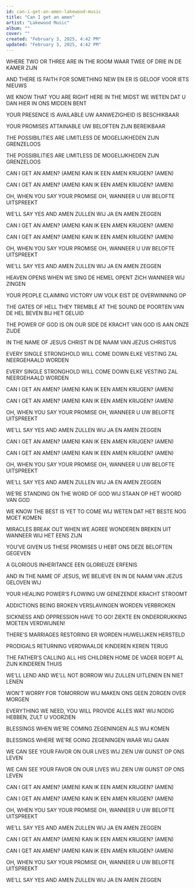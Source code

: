 ```yaml
---
id: can-i-get-an-amen-lakewood-music
title: "Can I get an amen"
artist: "Lakewood Music"
album: ""
cover: ""
created: "February 3, 2025, 4:42 PM"
updated: "February 3, 2025, 4:42 PM"
---
```


WHERE TWO OR THREE ARE IN THE ROOM
WAAR TWEE OF DRIE IN DE KAMER ZIJN

AND THERE IS FAITH FOR SOMETHING NEW
EN ER IS GELOOF VOOR IETS NIEUWS

WE KNOW THAT YOU ARE RIGHT HERE IN THE MIDST
WE WETEN DAT U DAN HIER IN ONS MIDDEN BENT

YOUR PRESENCE IS AVAILABLE
UW AANWEZIGHEID IS BESCHIKBAAR

YOUR PROMISES ATTAINABLE
UW BELOFTEN ZIJN BEREIKBAAR

THE POSSIBILITIES ARE LIMITLESS
DE MOGELIJKHEDEN ZIJN GRENZELOOS

THE POSSIBILITIES ARE LIMITLESS
DE MOGELIJKHEDEN ZIJN GRENZELOOS

CAN I GET AN AMEN? (AMEN)
KAN IK EEN AMEN KRIJGEN? (AMEN)

CAN I GET AN AMEN? (AMEN)
KAN IK EEN AMEN KRIJGEN? (AMEN)

OH, WHEN YOU SAY YOUR PROMISE
OH, WANNEER U UW BELOFTE UITSPREEKT

WE’LL SAY YES AND AMEN
ZULLEN WIJ JA EN AMEN ZEGGEN

CAN I GET AN AMEN? (AMEN)
KAN IK EEN AMEN KRIJGEN? (AMEN)

CAN I GET AN AMEN? (AMEN)
KAN IK EEN AMEN KRIJGEN? (AMEN)

OH, WHEN YOU SAY YOUR PROMISE
OH, WANNEER U UW BELOFTE UITSPREEKT

WE’LL SAY YES AND AMEN
ZULLEN WIJ JA EN AMEN ZEGGEN

HEAVEN OPENS WHEN WE SING
DE HEMEL OPENT ZICH WANNEER WIJ ZINGEN

YOUR PEOPLE CLAIMING VICTORY
UW VOLK EIST DE OVERWINNING OP

THE GATES OF HELL THEY TREMBLE AT THE SOUND
DE POORTEN VAN DE HEL BEVEN BIJ HET GELUID

THE POWER OF GOD IS ON OUR SIDE
DE KRACHT VAN GOD IS AAN ONZE ZIJDE

IN THE NAME OF JESUS CHRIST
IN DE NAAM VAN JEZUS CHRISTUS

EVERY SINGLE STRONGHOLD WILL COME DOWN
ELKE VESTING ZAL NEERGEHAALD WORDEN

EVERY SINGLE STRONGHOLD WILL COME DOWN
ELKE VESTING ZAL NEERGEHAALD WORDEN

CAN I GET AN AMEN? (AMEN)
KAN IK EEN AMEN KRIJGEN? (AMEN)

CAN I GET AN AMEN? (AMEN)
KAN IK EEN AMEN KRIJGEN? (AMEN)

OH, WHEN YOU SAY YOUR PROMISE
OH, WANNEER U UW BELOFTE UITSPREEKT

WE’LL SAY YES AND AMEN
ZULLEN WIJ JA EN AMEN ZEGGEN

CAN I GET AN AMEN? (AMEN)
KAN IK EEN AMEN KRIJGEN? (AMEN)

CAN I GET AN AMEN? (AMEN)
KAN IK EEN AMEN KRIJGEN? (AMEN)

OH, WHEN YOU SAY YOUR PROMISE
OH, WANNEER U UW BELOFTE UITSPREEKT

WE’LL SAY YES AND AMEN
ZULLEN WIJ JA EN AMEN ZEGGEN

WE’RE STANDING ON THE WORD OF GOD
WIJ STAAN OP HET WOORD VAN GOD

WE KNOW THE BEST IS YET TO COME
WIJ WETEN DAT HET BESTE NOG MOET KOMEN

MIRACLES BREAK OUT WHEN WE AGREE
WONDEREN BREKEN UIT WANNEER WIJ HET EENS ZIJN

YOU’VE GIVEN US THESE PROMISES
U HEBT ONS DEZE BELOFTEN GEGEVEN

A GLORIOUS INHERITANCE
EEN GLORIEUZE ERFENIS

AND IN THE NAME OF JESUS, WE BELIEVE
EN IN DE NAAM VAN JEZUS GELOVEN WIJ

YOUR HEALING POWER’S FLOWING
UW GENEZENDE KRACHT STROOMT

ADDICTIONS BEING BROKEN
VERSLAVINGEN WORDEN VERBROKEN

SICKNESS AND OPPRESSION HAVE TO GO!
ZIEKTE EN ONDERDRUKKING MOETEN VERDWIJNEN!

THERE’S MARRIAGES RESTORING
ER WORDEN HUWELIJKEN HERSTELD

PRODIGALS RETURNING
VERDWAALDE KINDEREN KEREN TERUG

THE FATHER’S CALLING ALL HIS CHILDREN HOME
DE VADER ROEPT AL ZIJN KINDEREN THUIS

WE’LL LEND AND WE’LL NOT BORROW
WIJ ZULLEN UITLENEN EN NIET LENEN

WON'T WORRY FOR TOMORROW
WIJ MAKEN ONS GEEN ZORGEN OVER MORGEN

EVERYTHING WE NEED, YOU WILL PROVIDE
ALLES WAT WIJ NODIG HEBBEN, ZULT U VOORZIEN

BLESSINGS WHEN WE’RE COMING
ZEGENINGEN ALS WIJ KOMEN

BLESSINGS WHERE WE’RE GOING
ZEGENINGEN WAAR WIJ GAAN

WE CAN SEE YOUR FAVOR ON OUR LIVES
WIJ ZIEN UW GUNST OP ONS LEVEN

WE CAN SEE YOUR FAVOR ON OUR LIVES
WIJ ZIEN UW GUNST OP ONS LEVEN

CAN I GET AN AMEN? (AMEN)
KAN IK EEN AMEN KRIJGEN? (AMEN)

CAN I GET AN AMEN? (AMEN)
KAN IK EEN AMEN KRIJGEN? (AMEN)

OH, WHEN YOU SAY YOUR PROMISE
OH, WANNEER U UW BELOFTE UITSPREEKT

WE’LL SAY YES AND AMEN
ZULLEN WIJ JA EN AMEN ZEGGEN

CAN I GET AN AMEN? (AMEN)
KAN IK EEN AMEN KRIJGEN? (AMEN)

CAN I GET AN AMEN? (AMEN)
KAN IK EEN AMEN KRIJGEN? (AMEN)

OH, WHEN YOU SAY YOUR PROMISE
OH, WANNEER U UW BELOFTE UITSPREEKT

WE’LL SAY YES AND AMEN
ZULLEN WIJ JA EN AMEN ZEGGEN

